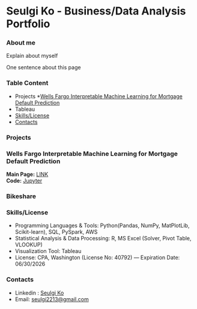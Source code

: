 # Seulgi Ko - Business/Data Analysis Portfolio 

### About me 
Explain about myself 

One sentence about this page 

### Table Content 
* Projects
  *[Wells Fargo Interpretable Machine Learning for Mortgage Default Prediction](#Default)
* Tableau
* [Skills/License](#Skill)
* [Contacts](#Contact)

### Projects 
<a name="Default"></a>

### Wells Fargo Interpretable Machine Learning for Mortgage Default Prediction 
**Main Page:** [LINK](https://github.com/seulgi2213/Wells-Fargo-Default-Rate-Prediction)<br>
**Code:** [Jupyter]()

### Bikeshare 


### Skills/License 
<a name="Skill"></a>

* Programming Languages & Tools: Python(Pandas, NumPy, MatPlotLib, Scikit-learn), SQL, PySpark, AWS
* Statistical Analysis & Data Processing: R, MS Excel (Solver, Pivot Table, VLOOKUP)
* Visualization Tool: Tableau
* License: CPA, Washington (License No: 40792) — Expiration Date: 06/30/2026

### Contacts 
<a name="Contact"></a>
* Linkedin : [Seulgi Ko](http://www.linkedin.com/in/seulgi-ko)
* Email: seulgi2213@gmail.com
